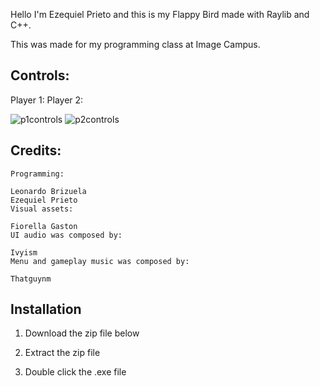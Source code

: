 Hello I'm Ezequiel Prieto and this is my Flappy Bird made with Raylib and C++.

This was made for my programming class at Image Campus.

## Controls:

Player 1:                                                                  Player 2:

  
![p1controls](https://github.com/zequi-pv/FlappyBird/assets/72413070/df6b7b18-eb74-4c09-a96e-0755f08aba86) ![p2controls](https://github.com/zequi-pv/FlappyBird/assets/72413070/fe21378b-b4df-4cb5-85a2-a3767ead5e39)






## Credits:

```
Programming:

Leonardo Brizuela
Ezequiel Prieto
Visual assets:

Fiorella Gaston
UI audio was composed by:

Ivyism
Menu and gameplay music was composed by:

Thatguynm
```
## Installation

1. Download the zip file below

2. Extract the zip file

3. Double click the .exe file

